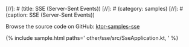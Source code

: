 [//]: # (title: SSE (Server-Sent Events))
[//]: # (category: samples)
[//]: # (caption: SSE (Server-Sent Events))

Browse the source code on GitHub: [ktor-samples-sse](https://github.com/ktorio/ktor-samples/tree/master/other/sse)

{% include sample.html paths='
    other/sse/src/SseApplication.kt,
' %}